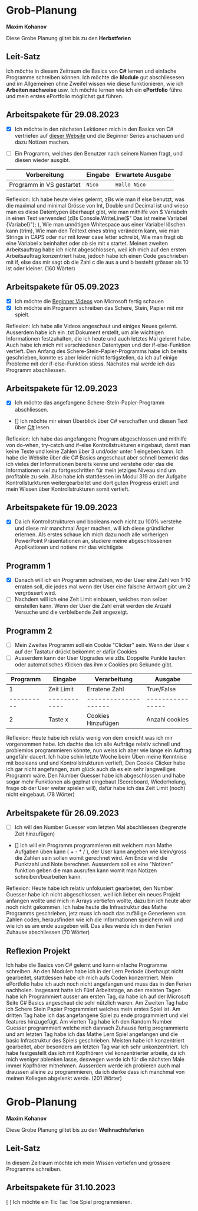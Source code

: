 # Grob-Planung

**Maxim Kohanov**

Diese Grobe Planung giltet bis zu den **Herbstferien**

## Leit-Satz

Ich möchte in diesem Zeitraum die Basics von **C#** lernen und einfache Programme schreiben können. Ich möchte die **Module** gut abschliesesen und im Allgemeinen ohne Zweifel wissen wie diese funktionieren, wie ich **Arbeiten nachweise** usw. Ich möchte lernen wie ich ein **ePortfolio** führe und mein erstes ePortfolio möglichst gut führen.

## Arbeitspakete für 29.08.2023

- [x] Ich möchte in den nächsten Lektionen mich in den Basics von C# vertriefen auf [dieser Website](https://learn.microsoft.com/en-us/dotnet/csharp/) und die Beginner Series anschauen und dazu Notizen machen.

- [ ] Ein Programm, welches den Benutzer nach seinem Namen fragt, und diesen wieder ausgibt.

| Vorbereitung             | Eingabe | Erwartete Ausgabe |
| ------------------------ | ------- | ----------------- |
| Programm in VS gestartet | `Nico`  | `Hallo Nico`      |

Reflexion: Ich habe heute vieles gelernt, zBs wie man if else benutzt, was die maximal und minimal Grösse von Int, Double und Decimal ist und wieso man es diese Datentypen überhaupt gibt, wie man mithilfe von $ Variabeln in einen Text verwended (zBs Console.WriteLine($" Das ist meine Variabel {Variabel}"); ), Wie man unnötigen Whitespace aus einer Variabel löschen kann (trim), Wie man den Teiltext eines string verändern kann, wie man Strings in CAPS oder nur mit lower case letter schreibt, Wie man fragt ob eine Variabel x beinhaltet oder ob sie mit x startet. Meinen zweiten Arbeitsauftrag habe ich nicht abgeschlossen, weil ich mich auf den ersten Arbeitsauftrag konzentriert habe, jedoch habe ich einen Code geschrieben mit if, else das mir sagt ob die Zahl c die aus a und b besteht grösser als 10 ist oder kleiner. (160 Wörter)

## Arbeitspakete für 05.09.2023

- [x] Ich möchte die [Beginner Videos](https://www.youtube.com/playlist?list=PLdo4fOcmZ0oVxKLQCHpiUWun7vlJJvUiN) von Microsoft fertig schauen
- [x] Ich möchte ein Programm schreiben das Schere, Stein, Papier mit mir spielt.

Reflexion: Ich habe alle Videos angeschaut und einiges Neues gelernt. Ausserdem habe ich ein .txt Dokument erstellt, um alle wichtigen Informationen festzuhalten, die ich heute und auch letztes Mal gelernt habe. Auch habe ich mich mit verschiedenen Datentypen und der if-else-Funktion vertieft.
Den Anfang des Schere-Stein-Papier-Programms habe ich bereits geschrieben, konnte es aber leider nicht fertigstellen, da ich auf einige Probleme mit der if-else-Funktion stiess. Nächstes mal werde ich das Programm abschliessen.

## Arbeitspakete für 12.09.2023

- [x] Ich möchte das angefangene Schere-Stein-Papier-Programm abschliessen.
- [] Ich möchte mir einen Überblick über C# verschaffen und diesen Text über [C#](https://learn.microsoft.com/en-us/dotnet/csharp/tour-of-csharp/) lesen.

Reflexion: Ich habe das angefangene Program abgeschlossen und mithilfe von do-when, try-catch und if-else Kontrollstrukturen eingebaut, damit man keine Texte und keine Zahlen über 3 und/oder unter 1 eingeben kann. Ich habe die Website über die C# Basics angeschaut aber schnell bemerkt das ich vieles der Informationen bereits kenne und verstehe oder das die Informationen viel zu fortgeschritten für mein jetziges Niveau sind um profitable zu sein. Also habe ich stattdessen im Modul 319 an der Aufgabe Kontrollsturkturen weitergearbeitet und dort guten Progress erzielt und mein Wissen über Kontrollstrukturen somit vertieft.

## Arbeitspakete für 19.09.2023

- [x] Da ich Kontrollstrukturen und booleans noch nicht zu 100% verstehe und diese mir manchmal Ärger machen, will ich diese gründlicher erlernen. Als erstes schaue ich mich dazu noch alle vorherigen PowerPoint Präsentationen an, studiere meine abgeschlossenen Applikationen und notiere mir das wichtigste

## Programm 1
- [x] Danach will ich ein Programm schreiben, wo der User eine Zahl von 1-10 erraten soll, die jedes mal wenn der User eine falsche Antwort gibt um 2 vergrössert wird.
- [ ] Nachdem will ich eine Zeit Limit einbauen, welches man selber einstellen kann. Wenn der User die Zahl errät werden die Anzahl Versuche und die verbleibende Zeit angezeigt.

## Programm 2
- [ ] Mein Zweites Programm soll ein Cookie "Clicker" sein. Wenn der User x auf der Tastatur drückt bekommt er dafür Cookies
- [ ] Ausserdem kann der User Upgrades wie zBs. Doppelte Punkte kaufen oder automatisches Klicken das ihm x Cookies pro Sekunde gibt.

| Programm | Eingabe    | Verarbeitung       | Ausgabe        |
|----------|------------|--------------------|----------------|
| 1        | Zeit Limit | Erratene Zahl      | True/False     |
|----------|------------|--------------------|----------------|
| 2        | Taste x    | Cookies Hinzufügen | Anzahl cookies |

Reflexion: Heute habe ich relativ wenig von dem erreicht was ich mir vorgenommen habe. Ich dachte das ich alle Aufträge relativ schnell und problemlos programmieren könnte, nun weiss ich aber wie lange ein Auftrag ungefähr dauert. Ich habe schin letzte Woche beim Üben meine Kenntnise mit booleans und und Kontrollstrukturen vertieft, Den Cookie Clicker habe ich gar nicht angefangen, zum glück auch da es ein sehr langweiliges Programm wäre. Den Number Guesser habe ich abgeschlossen und habe sogar mehr Funktionen als geplnat eingebaut (Scoreboard, Wiederholung, frage ob der User weiter spielen will), dafür habe ich das Zeit Limit (noch) nicht eingebaut. (78 Wörter)

## Arbeitspakete für 26.09.2023

- [ ] Ich will den Number Guesser vom letzten Mal abschliessen (begrenzte Zeit hinzufügen)
- [] Ich will ein Programm programmieren mit welchem man Mathe Aufgaben üben kann ( + - * / ), der User kann angeben wie klein/gross die Zahlen sein sollen womit gerechnet wird.
      Am Ende wird die Punktzahl und Note berechnet. Ausserdem soll es eine "Notizen" funktion geben die man ausrufen kann womit man Notizen schreiben/bearbeiten kann.

Reflexion: Heute habe ich relativ unfokusiert gearbeitet, den Number Guesser habe ich nicht abgeschlossen, weil ich lieber ein neues Projekt anfangen wollte und mich in Arrays vertiefen wollte, dazu bin ich heute aber noch nicht gekommen. Ich habe heute die Infrastruktur des Mathe Programms geschrieben, jetz muss ich noch das zufällige Generieren von Zahlen coden, herausfinden wie ich die Informationen speichern will und wie ich es am ende ausgeben will. 
Das alles werde ich in den Ferien Zuhause abschliessen (70 Wörter)

## Reflexion Projekt

Ich habe die Basics von C# gelernt und kann einfache Programme schreiben. An den Modulen habe ich in der Lern Periode überhaupt nicht gearbeitet, stattdessen habe ich mich aufs Coden konzentriert. Mein ePortfolio habe ich auch noch nicht angefangen und muss das in den Ferien nachholen. Insgesamt hatte ich Fünf Arbeitstage, an den meisten Tagen habe ich Programmiert ausser am ersten Tag, da habe ich auf der Microsoft Seite C# Basics angeschaut die sehr nützlich waren. Am Zweiten Tag habe ich Schere Stein Papier Programmiert welches mein erstes Spiel ist. Am dritten Tag habe ich das angefangene Spiel zu ende programmiert und viel features hinzugefügt. Am vierten Tag habe ich den Random Number Guesser programmiert welche nich dannach Zuhause fertig programmierte und am letzten Tag habe ich das Mathe Lern Spiel angefangen und die basic Infrastruktur des Spiels geschrieben. 
Meisten habe ich konzentriert gearbeitet, aber besonders am letzten Tag war ich sehr unkonzentriert. Ich habe festgestellt das ich mit Kopfhörern viel konzentrierter arbeite, da ich mich weniger ablenken lasse, deswegen werde ich für die nächsten Male immer Kopfhörer mitnehmen. Ausserdem werde ich probieren auch mal draussen alleine zu programmieren, da ich denke dass ich manchmal von meinen Kollegen abgelenkt werde.
(201 Wörter)


# Grob-Planung

**Maxim Kohanov**

Diese Grobe Planung giltet bis zu den **Weihnachtsferien**

## Leit-Satz

In diesem Zeitraum möchte ich mein Wissen vertiefen und grössere Programme schreiben.


## Arbeitspakete für 31.10.2023
[ ] Ich möchte ein Tic Tac Toe Spiel programmieren.
